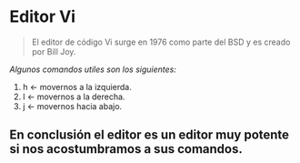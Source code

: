 
# Editor Vi 

> El editor de código Vi surge en 1976 como parte del BSD y es creado por Bill Joy.

*Algunos comandos utiles son los siguientes:*
1. h <- movernos a la izquierda.
2. l <- movernos a la derecha.
3. j <- movernos hacia abajo.

## En conclusión el editor es un editor muy potente si nos acostumbramos a sus comandos.
